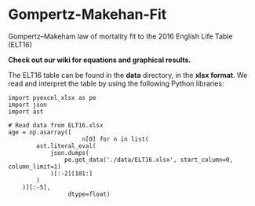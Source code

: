 # Gompertz-Makehan-Fit

Gompertz–Makeham law of mortality fit to the 2016 English Life Table (ELT16)

**Check out our wiki for equations and graphical results.**

The ELT16 table can be found in the **data** directory, in the **xlsx format**. We read and interpret the table by using the following Python libraries:

    import pyexcel_xlsx as pe
    import json
    import ast

    # Read data from ELT16.xlsx
    age = np.asarray([
                         n[0] for n in list(
            ast.literal_eval(
                json.dumps(
                    pe.get_data('./data/ELT16.xlsx', start_column=0, column_limit=1)
                )[:-2][101:]
            )
        )][:-5],
                     dtype=float)
